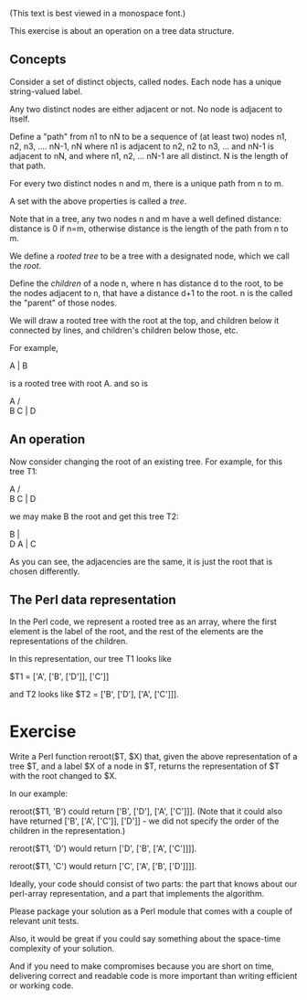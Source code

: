 (This text is best viewed in a monospace font.)

This exercise is about an operation on a tree data structure.

Concepts
--------

Consider a set of distinct objects, called nodes. Each node has a
unique string-valued label.

Any two distinct nodes are either adjacent or not. No node is adjacent
to itself.

Define a "path" from n1 to nN to be a sequence of (at least two) nodes
n1, n2, n3, .... nN-1, nN where n1 is adjacent to n2, n2 to n3,
... and nN-1 is adjacent to nN, and where n1, n2, ... nN-1 are all
distinct.  N is the length of that path.

For every two distinct nodes n and m, there is a unique path from n to
m.

A set with the above properties is called a *tree*.

Note that in a tree, any two nodes n and m have a well defined
distance: distance is 0 if n=m, otherwise distance is the length of
the path from n to m.

We define a *rooted tree* to be a tree with a designated node, which
we call the *root*.

Define the *children* of a node n, where n has distance d to the root,
to be the nodes adjacent to n, that have a distance d+1 to the root.
n is the called the "parent" of those nodes.

We will draw a rooted tree with the root at the top, and children
below it connected by lines, and children's children below those, etc.

For example,

A
|
B

is a rooted tree with root A. and so is

  A
 / \
B   C
|
D

An operation
------------

Now consider changing the root of an existing tree. For example, for
this tree T1:

  A
 / \
B   C
|
D

we may make B the root and get this tree T2:

B
| \
D  A
   |
   C

As you can see, the adjacencies are the same, it is just the root that
is chosen differently.

The Perl data representation
-----------------------

In the Perl code, we represent a rooted tree as an array, where
the first element is the label of the root, and the rest of the
elements are the representations of the children.

In this representation, our tree T1 looks like

$T1 = ['A', ['B', ['D']], ['C']]

and T2 looks like $T2 = ['B', ['D'], ['A', ['C']]].

Exercise
========

Write a Perl function reroot($T, $X) that, given the above
representation of a tree $T, and a label $X of a node in $T, returns
the representation of $T with the root changed to $X.

In our example:

reroot($T1, 'B') could return ['B', ['D'], ['A', ['C']]]. (Note that
it could also have returned ['B', ['A', ['C']], ['D']] - we did not
specify the order of the children in the representation.)

reroot($T1, 'D') would return ['D', ['B', ['A', ['C']]]].

reroot($T1, 'C') would return ['C', ['A', ['B', ['D']]]].

Ideally, your code should consist of two parts: the part that knows
about our perl-array representation, and a part that implements the
algorithm.

Please package your solution as a Perl module that comes with a couple
of relevant unit tests.

Also, it would be great if you could say something about the
space-time complexity of your solution.

And if you need to make compromises because you are short on time,
delivering correct and readable code is more important than writing
efficient or working code.
